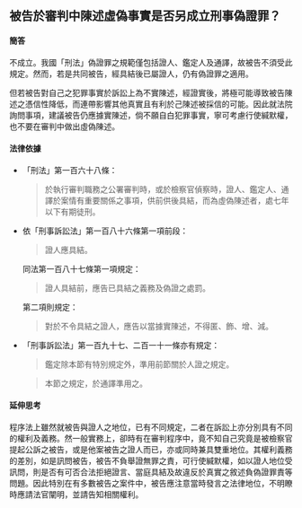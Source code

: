 ## 被告於審判中陳述虛偽事實是否另成立刑事偽證罪？

#### 簡答

不成立。我國「刑法」偽證罪之規範僅包括證人、鑑定人及通譯，故被告不須受此規定。然而，若是共同被告，經具結後已屬證人，仍有偽證罪之適用。

但若被告對自己之犯罪事實於訴訟上為不實陳述，經證實後，將極可能導致被告陳述之憑信性降低，而連帶影響其他真實且有利於己陳述被採信的可能。因此就法院詢問事項，建議被告仍應據實陳述，倘不願自白犯罪事實，寧可考慮行使緘默權，也不要在審判中做出虛偽陳述。

#### 法律依據

* 「刑法」第一百六十八條：

   > 於執行審判職務之公署審判時，或於檢察官偵察時，證人、鑑定人、通譯於案情有重要關係之事項，供前供後具結，而為虛偽陳述者，處七年以下有期徒刑。

* 依「刑事訴訟法」第一百八十六條第一項前段：

   > 證人應具結。

   同法第一百八十七條第一項規定：

   > 證人具結前，應告已具結之義務及偽證之處罰。

   第二項則規定：

   > 對於不令具結之證人，應告以當據實陳述，不得匿、飾、增、減。

* 「刑事訴訟法」第一百九十七、二百一十一條亦有規定：

   > 鑑定除本節有特別規定外，準用前節關於人證之規定。

   > 本節之規定，於通譯準用之。

#### 延伸思考

程序法上雖然就被告與證人之地位，已有不同規定，二者在訴訟上亦分別具有不同的權利及義務。然一般實務上，卻時有在審判程序中，竟不知自己究竟是被檢察官提起公訴之被告，或是他案被告之證人而已，亦或同時兼具雙重地位。其權利義務的差別，如是訊問被告，被告不負舉證無罪之責，可行使緘默權，如以證人地位受訊問，則是否有可否合法拒絕證言、當庭具結及故違反於真實之敘述負偽證罪責等問題。因此特別在有多數被告之案件中，被告應注意當時發言之法律地位，不明瞭時應請法官闡明，並請告知相關權利。
